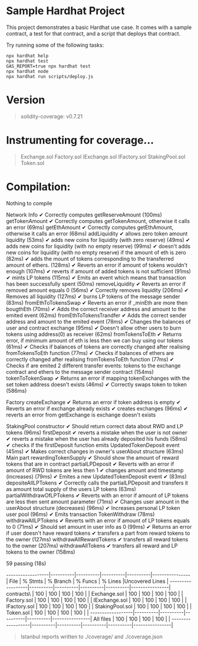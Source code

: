 # Sample Hardhat Project

This project demonstrates a basic Hardhat use case. It comes with a sample contract, a test for that contract, and a script that deploys that contract.

Try running some of the following tasks:

```shell
npx hardhat help
npx hardhat test
GAS_REPORT=true npx hardhat test
npx hardhat node
npx hardhat run scripts/deploy.js
```

Version
=======
> solidity-coverage: v0.7.21

Instrumenting for coverage...
=============================

> Exchange.sol
> Factory.sol
> IExchange.sol
> IFactory.sol
> StakingPool.sol
> Token.sol

Compilation:
============

Nothing to compile

Network Info
      ✔ Correctly computes getReserveAmount (100ms)
    getTokenAmount
      ✔ Correctly computes getTokenAmount, otherwise it calls an error (69ms)
    getEthAmount
      ✔ Correctly computes getEthAmount, otherwise it calls an error (68ms)
    addLiquidity
      ✔ allows zero token amount liquidity (53ms)
      ✔ adds new coins for liquidity (with zero reserve) (49ms)
      ✔ adds new coins for liquidity (with no empty reserve) (99ms)
      ✔ doesn't adds new coins for liquidity (with no empty reserve) if the amount of eth is zero (82ms)
      ✔ adds the mount of tokens corresponding to the transferred amount of ethers. (128ms)
      ✔ Reverts an error if amount of tokens wouldn't enough (107ms)
      ✔ reverts if amount of added tokens is not sufficient (91ms)
      ✔ mints LP tokens (115ms)
      ✔ Emits an event which means that transaction has been successfully spent (50ms)
    removeLiquidity
      ✔ Reverts an error if removed amount equals 0 (56ms)
      ✔ Correctly removes liquidity (206ms)
      ✔ Removes all liquidity (127ms)
      ✔ burns LP tokens of the message sender (83ms)
    fromEthToTokensSwap
      ✔ Reverts an error if _minEth are more then bougthEth (70ms)
      ✔ Adds the correct receiver address and amount to the emited event (62ms)
    fromEthToTokensTrandfer
      ✔ Adds the correct sender address and amount to the emited event (78ms)
      ✔ Changes the balances of user and contract exchange (95ms)
      ✔ Doesn't allow other users to burn tokens using address(0) as receiver (62ms)
    fromTokensToEth
      ✔ Returns error, if minimum amount of eth is less then we can buy using our tokens (61ms)
      ✔ Checks if balances of tokens are correctly changed after realising fromTokensToEth function (77ms)
      ✔ Checks if balances of ethers are correctly changed after realising fromTokensToEth function (77ms)
      ✔ Checks if are emited 2 different transfer events: tokens to the exchange contract and ethers to the message sender contract (154ms)
    tokenToTokenSwap
      ✔ Returns an error if mapping tokenExchanges with the set token address doesn't exists (46ms)
      ✔ Correctly swaps token to token (586ms)

  Factory
    createExchange
      ✔ Returns an error if token address is empty
      ✔ Reverts an error if exchange already exists
      ✔ creates exchanges (96ms)
      ✔ reverts an error from getExchange is exchange doesn't exists

  StakingPool
    constructor
      ✔ Should return correct data about RWD and LP tokens (96ms)
    firstDeposit
      ✔ reverts a mistake when the user is not owner 
      ✔ reverts a mistake when the user has already deposited his funds  (58ms)
      ✔ checks if the firstDeposit function emits UpdatedTokenDeposit event (45ms)
      ✔ Makes correct changes in owner's userAbout structure (63ms)
    Main part
      rewardingTokenSupply
        ✔ Should show the amount of reward tokens that are in contract 
      partialLPDeposit
        ✔ Reverts with an error if amount of RWD tokens are less then 1
        ✔ changes amount and timestamp (increases) (79ms)
        ✔ Emites a new UpdatedTokenDeposit event
        ✔  (83ms)
      depositeAllLPTokens
        ✔ Correctly calls the partialLPDeposit and transfers it as amount total supply of the users LP tokens  (63ms)
      partialWithdrawOfLPTokens
        ✔ Reverts with an error if amount of LP tokens are less then sent amount parameter (71ms)
        ✔ Changes user amount in the userAbout structure (decreases) (96ms)
        ✔ Increases personal LP token user pool (96ms)
        ✔ Emits transaction TokenWithdraw (78ms)
      withdrawAllLPTokens
        ✔ Reverts with an error if amount of LP tokens equals to 0 (71ms)
        ✔ Should set amount in user info as 0 (99ms)
        ✔ Returns an error if user doesn't have reward tokens
        ✔ transfers a part from reward tokens to the owner (127ms)
      withdrawAllRewardTokens
        ✔ transfers all reward tokens to the owner (207ms)
      withdrawAllTokens
        ✔ transfers all reward and LP tokens to the owner (158ms)


  59 passing (18s)

------------------|----------|----------|----------|----------|----------------|
File              |  % Stmts | % Branch |  % Funcs |  % Lines |Uncovered Lines |
------------------|----------|----------|----------|----------|----------------|
 contracts\       |      100 |      100 |      100 |      100 |                |
  Exchange.sol    |      100 |      100 |      100 |      100 |                |
  Factory.sol     |      100 |      100 |      100 |      100 |                |
  IExchange.sol   |      100 |      100 |      100 |      100 |                |
  IFactory.sol    |      100 |      100 |      100 |      100 |                |
  StakingPool.sol |      100 |      100 |      100 |      100 |                |
  Token.sol       |      100 |      100 |      100 |      100 |                |
------------------|----------|----------|----------|----------|----------------|
All files         |      100 |      100 |      100 |      100 |                |
------------------|----------|----------|----------|----------|----------------|

> Istanbul reports written to ./coverage/ and ./coverage.json